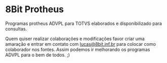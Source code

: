 # 8Bit Protheus
Programas protheus ADVPL para TOTVS elaborados e disponibilizado para consultas.

Quem quiser realizar colaborações e modificações favor criar uma amaração e entrar em contato com lucas@8bit.inf.br para colocar como colaborador nos fontes. Assim podemos ir melhorando os programas ADVPL para o bem de todos.
;)
